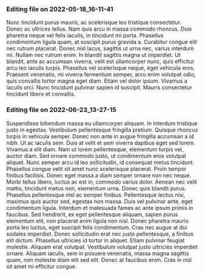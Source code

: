 

### Editing file on 2022-05-18_16-11-41

Nunc tincidunt purus mauris, ac scelerisque leo tristique consectetur. Donec ac ultrices tellus. Nam quis arcu in massa commodo rhoncus. Duis pharetra neque vel felis iaculis, in tincidunt mi porta. Phasellus condimentum ligula quam, at suscipit purus gravida a. Curabitur congue elit nec rutrum placerat. Donec nisl lacus, sagittis ut urna nec, varius interdum mi. Nullam nec rutrum enim. In blandit sagittis magna ut imperdiet. Ut blandit, ante ac accumsan viverra, velit est ullamcorper nunc, quis efficitur arcu leo iaculis turpis. Phasellus vel scelerisque neque, eget vehicula eros. Praesent venenatis, mi viverra fermentum semper, arcu enim volutpat odio, quis convallis tortor magna eget diam. Etiam vel dolor ipsum. Vivamus a iaculis orci. Nunc tincidunt pulvinar sapien id suscipit. Mauris consectetur tincidunt libero et convallis.




### Editing file on 2022-06-23_13-27-15

Suspendisse bibendum massa eu ullamcorper aliquam. In interdum tristique justo in egestas. Vestibulum pellentesque fringilla pretium. Quisque rhoncus turpis in vehicula semper. Donec non ante in augue fringilla accumsan a id nibh. Ut ac iaculis sem. Duis at velit et sem viverra dapibus eget sed lorem. Vivamus a elit diam. Nam ut lorem pellentesque, elementum turpis vel, auctor diam. Sed ornare commodo justo, ut condimentum eros volutpat aliquet.
Nunc semper arcu id leo sollicitudin, id consequat metus tincidunt. Phasellus congue velit sit amet nunc scelerisque placerat. Proin tempor finibus facilisis. Donec eget massa a diam semper ornare non nec neque. Morbi tellus libero, luctus ac est in, commodo varius dolor. Aenean nec velit mattis, tincidunt metus non, elementum urna. Donec quis blandit purus. Phasellus pellentesque nisl ac semper finibus. Pellentesque lectus nisi, maximus quis auctor sed, egestas non massa. Duis vel pulvinar ante, eget condimentum ligula. Interdum et malesuada fames ac ante ipsum primis in faucibus. Sed hendrerit, ex eget pellentesque aliquam, sapien purus elementum elit, non placerat enim ligula non nisl.
Donec pharetra mauris porta leo luctus, eget suscipit felis condimentum. Cras nec augue at dui sodales imperdiet. Donec sollicitudin erat nec justo pellentesque, a finibus elit dictum. Phasellus ultricies id tortor in aliquet. Etiam pulvinar feugiat molestie. Aliquam erat volutpat. Vestibulum volutpat justo ultricies imperdiet ornare. Aliquam iaculis, sem in posuere venenatis, massa magna sagittis quam, non molestie diam elit sed elit. Donec at faucibus enim. Cras in nisl sit amet mi efficitur congue.


